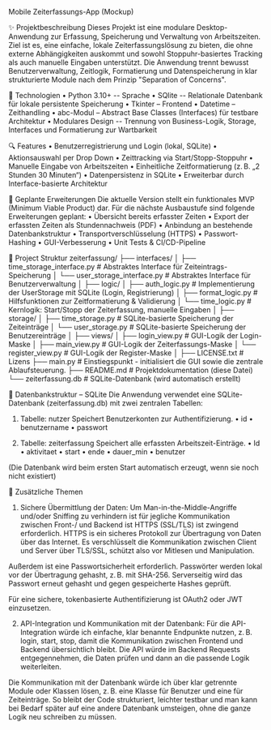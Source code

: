 Mobile Zeiterfassungs-App (Mockup)

✨ Projektbeschreibung
Dieses Projekt ist eine modulare Desktop-Anwendung zur Erfassung, Speicherung und Verwaltung von Arbeitszeiten.
Ziel ist es, eine einfache, lokale Zeiterfassungslösung zu bieten, die ohne externe Abhängigkeiten auskommt und sowohl Stoppuhr-basiertes Tracking als auch manuelle Eingaben unterstützt.
Die Anwendung trennt bewusst Benutzerverwaltung, Zeitlogik, Formatierung und Datenspeicherung in klar strukturierte Module nach dem Prinzip "Separation of Concerns".

🔧 Technologien
•	Python 3.10+ -- Sprache
•	SQlite -- Relationale Datenbank für lokale persistente Speicherung
•	Tkinter – Frontend
•	Datetime – Zeithandling
•	abc-Modul – Abstract Base Classes (Interfaces) für testbare Architektur
•	Modulares Design -- Trennung von Business-Logik, Storage, Interfaces und Formatierung zur Wartbarkeit

🔍 Features
•	Benutzerregistrierung und Login (lokal, SQLite)
•	Aktionsauswahl per Drop Down
•	Zeittracking via Start/Stopp-Stoppuhr
•	Manuelle Eingabe von Arbeitszeiten
•	Einheitliche Zeitformatierung (z. B. „2 Stunden 30 Minuten“)
•	Datenpersistenz in SQLite
•	Erweiterbar durch Interface-basierte Architektur

🚧 Geplante Erweiterungen
Die aktuelle Version stellt ein funktionales MVP (Minimum Viable Product) dar.
Für die nächste Ausbaustufe sind folgende Erweiterungen geplant:
•	Übersicht bereits erfasster Zeiten
•	Export der erfassten Zeiten als Stundennachweis (PDF)
•	Anbindung an bestehende Datenbankstruktur
•	Transportverschlüsselung (HTTPS)
•	Passwort-Hashing
•	GUI-Verbesserung
•	Unit Tests & CI/CD-Pipeline

📂 Project Struktur
zeiterfassung/
├── interfaces/
│   ├── time\_storage\_interface.py	# Abstraktes Interface für Zeiteintrags-Speicherung
│   └── user\_storage\_interface.py	# Abstraktes Interface für Benutzerverwaltung
│
├── logic/
│   ├── auth\_logic.py	# Implementierung der UserStorage mit SQLite (Login, Registrierung)
│   ├── format\_logic.py	# Hilfsfunktionen zur Zeitformatierung & Validierung
│   └── time\_logic.py	# Kernlogik: Start/Stopp der Zeiterfassung, manuelle Eingaben
│
├── storage/
│   ├── time\_storage.py 	# SQLite-basierte Speicherung der Zeiteinträge
│   └── user\_storage.py 	# SQLite-basierte Speicherung der Benutzereinträge
│
├── views/
│   ├── login\_view\.py 	# GUI-Logik der Login-Maske
│   ├── main\_view\.py 	# GUI-Logik der Zeiterfassungs-Maske
│   └── register\_view\.py                  	# GUI-Logik der Register-Maske
│
├── LICENSE.txt	# Lizens
├── main.py	# Einstiegspunkt - initialisiert die GUI sowie die zentrale Ablaufsteuerung.
├── README.md	# Projektdokumentation (diese Datei)
└── zeiterfassung.db                  	# SQLite-Datenbank (wird automatisch erstellt)

📄 Datenbankstruktur – SQLite
Die Anwendung verwendet eine SQLite-Datenbank (zeiterfassung.db) mit zwei zentralen Tabellen:

1. Tabelle: nutzer
   Speichert Benutzerkonten zur Authentifizierung.
   •	id
   •	benutzername
   •	passwort

2. Tabelle: zeiterfassung
   Speichert alle erfassten Arbeitszeit-Einträge.
   •	Id
   •	aktivitaet
   •	start
   •	ende
   •	dauer\_min
   •	benutzer

(Die Datenbank wird beim ersten Start automatisch erzeugt, wenn sie noch nicht existiert)

🧾 Zusätzliche Themen

1. Sichere Übermittlung der Daten:
   Um Man-in-the-Middle-Angriffe und/oder Sniffing zu verhindern ist für jegliche Kommunikation zwischen Front-/ und Backend ist HTTPS (SSL/TLS) ist zwingend erforderlich. HTTPS is ein sicheres Protokoll zur Übertragung von Daten über das Internet. Es verschlüsselt die Kommunikation zwischen Client und Server über TLS/SSL, schützt also vor Mitlesen und Manipulation.

Außerdem ist eine Passwortsicherheit erforderlich. Passwörter werden lokal vor der Übertragung gehasht, z. B. mit SHA-256. Serverseitig wird das Passwort erneut gehasht und gegen gespeicherte Hashes geprüft.

Für eine sichere, tokenbasierte Authentifizierung ist OAuth2 oder JWT einzusetzen.

2. API-Integration und Kommunikation mit der Datenbank:
   Für die API-Integration würde ich einfache, klar benannte Endpunkte nutzen, z. B. login, start, stop, damit die Kommunikation zwischen Frontend und Backend übersichtlich bleibt. Die API würde im Backend Requests entgegennehmen, die Daten prüfen und dann an die passende Logik weiterleiten.

Die Kommunikation mit der Datenbank würde ich über klar getrennte Module oder Klassen lösen, z. B. eine Klasse für Benutzer und eine für Zeiteinträge. So bleibt der Code strukturiert, leichter testbar und man kann bei Bedarf später auf eine andere Datenbank umsteigen, ohne die ganze Logik neu schreiben zu müssen.
